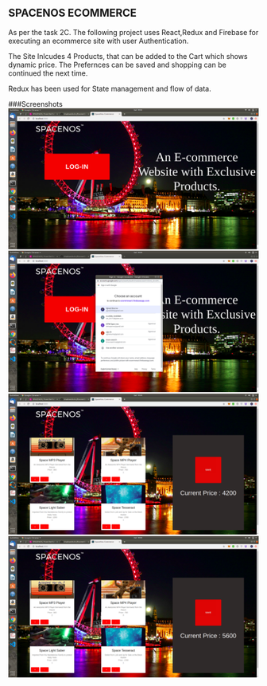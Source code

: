 ## SPACENOS ECOMMERCE

As per the task 2C. The following project uses React,Redux and Firebase for executing an ecommerce site with user Authentication. 

The Site Inlcudes 4 Products, that can be added to the Cart which shows dynamic price. The Prefernces can be saved and shopping can be continued the next time.

Redux has been used for State management and flow of data.

###Screenshots
![alt text](Screenshots/ss1.png)
![alt text](Screenshots/ss2.png)
![alt text](Screenshots/ss3.png)
![alt text](Screenshots/ss4.png)

